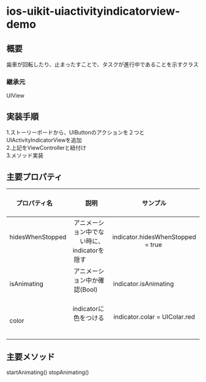 # ios-uikit-uiactivityindicatorview-demo

## 概要
歯車が回転したり、止まったすことで、タスクが進行中であることを示すクラス

### 継承元
UIView

## 実装手順
1.ストーリーボードから、UIButtonのアクションを２つとUIActivityIndicatorViewを追加</br>
2.上記をViewControllerと紐付け</br>
3.メソッド実装</br>

## 主要プロパティ                                       
|     プロパティ名       |          　　　       説明                         |                サンプル               |
|:---------------------|-------------------------------------------------:|:-----------------------------------:|
|hidesWhenStopped      | アニメーション中でない時に、indicatorを隠す            |  indicator.hidesWhenStopped = true  |                             
|isAnimating           | アニメーション中か確認(Bool)                         |  indicator.isAnimating               |
|color                 | indicatorに色をつける                               |  indicator.colar = UIColar.red       |

## 主要メソッド
startAnimating()
stopAnimating()
